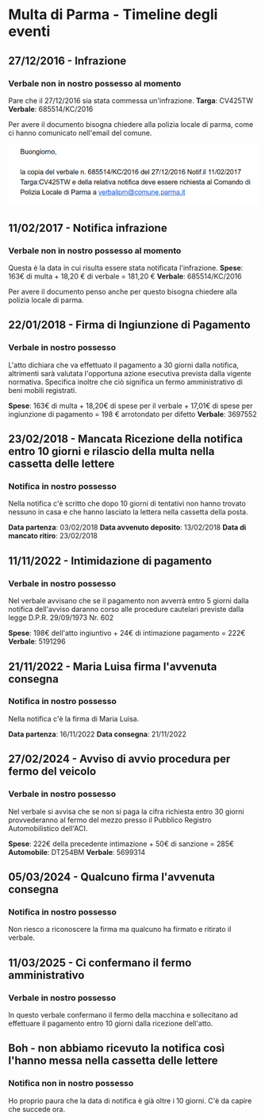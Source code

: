 
# Multa di Parma - Timeline degli eventi

## 27/12/2016 - Infrazione
### Verbale non in nostro possesso al momento

Pare che il 27/12/2016 sia stata commessa un'infrazione.
**Targa**: CV425TW
**Verbale**: 685514/KC/2016

Per avere il documento bisogna chiedere alla polizia locale di parma, come ci hanno comunicato nell'email del comune.

![email_parma](immagini/email_parma.png)

## 11/02/2017 - Notifica infrazione
### Verbale non in nostro possesso al momento

Questa è la data in cui risulta essere stata notificata l'infrazione.
**Spese**: 163€ di multa + 18,20 € di verbale = 181,20 €
**Verbale**: 685514/KC/2016

Per avere il documento penso anche per questo bisogna chiedere alla polizia locale di parma.

## 22/01/2018 - Firma di Ingiunzione di Pagamento
### Verbale in nostro possesso

L'atto dichiara che va effettuato il pagamento a 30 giorni dalla notifica, altrimenti sarà valutata l'opportuna azione esecutiva prevista dalla vigente normativa. Specifica inoltre che ciò significa un fermo amministrativo di beni mobili registrati.

**Spese**: 163€ di multa + 18,20€ di spese per il verbale + 17,01€ di spese per ingiunzione di pagamento = 198 € arrotondato per difetto
**Verbale**: 3697552

## 23/02/2018 - Mancata Ricezione della notifica entro 10 giorni e rilascio della multa nella cassetta delle lettere
### Notifica in nostro possesso

Nella notifica c'è scritto che dopo 10 giorni di tentativi non hanno trovato nessuno in casa e che hanno lasciato la lettera nella cassetta della posta. 

**Data partenza**: 03/02/2018
**Data avvenuto deposito**: 13/02/2018
**Data di mancato ritiro**: 23/02/2018

## 11/11/2022 - Intimidazione di pagamento
### Verbale in nostro possesso

Nel verbale avvisano che se il pagamento non avverrà entro 5 giorni dalla notifica dell'avviso daranno corso alle procedure cautelari previste dalla legge D.P.R. 29/09/1973 Nr. 602

**Spese**: 198€ dell'atto ingiuntivo + 24€ di intimazione pagamento = 222€
**Verbale**: 5191296

## 21/11/2022 - Maria Luisa firma l'avvenuta consegna
### Notifica in nostro possesso

Nella notifica c'è la firma di Maria Luisa.

**Data partenza**: 16/11/2022
**Data consegna**: 21/11/2022

## 27/02/2024 - Avviso di avvio procedura per fermo del veicolo
### Verbale in nostro possesso

Nel verbale si avvisa che se non si paga la cifra richiesta entro 30 giorni provvederanno al fermo del mezzo presso il Pubblico Registro Automobilistico dell'ACI.

**Spese**: 222€ della precedente intimazione + 50€ di sanzione = 285€
**Automobile**: DT254BM
**Verbale**: 5699314

## 05/03/2024 - Qualcuno firma l'avvenuta consegna
### Notifica in nostro possesso

Non riesco a riconoscere la firma ma qualcuno ha firmato e ritirato il verbale.

## 11/03/2025 - Ci confermano il fermo amministrativo
### Verbale in nostro possesso

In questo verbale confermano il fermo della macchina e sollecitano ad effettuare il pagamento entro 10 giorni dalla ricezione dell'atto. 

## Boh - non abbiamo ricevuto la notifica così l'hanno messa nella cassetta delle lettere
### Notifica non in nostro possesso

Ho proprio paura che la data di notifica è già oltre i 10 giorni. C'è da capire che succede ora.



